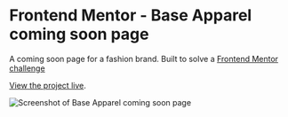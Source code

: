 # Frontend Mentor - Base Apparel coming soon page

A coming soon page for a fashion brand. Built to solve a [Frontend Mentor challenge](https://www.frontendmentor.io/)

[View the project live](https://base-apparel-coming-soon.gkhynes.vercel.app/).

![Screenshot of Base Apparel coming soon page](https://res.cloudinary.com/gerhynes/image/upload/q_auto/v1593458414/Screenshot_2020-06-29_Frontend_Mentor_Base_Apparel_coming_soon_page_om1nca.png)
